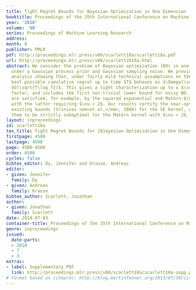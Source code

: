 ```yaml
---
title: Tight Regret Bounds for Bayesian Optimization in One Dimension
booktitle: Proceedings of the 35th International Conference on Machine Learning
year: '2018'
volume: '80'
series: Proceedings of Machine Learning Research
address: 
month: 0
publisher: PMLR
pdf: http://proceedings.mlr.press/v80/scarlett18a/scarlett18a.pdf
url: http://proceedings.mlr.press/v80/scarlett2018a.html
abstract: We consider the problem of Bayesian optimization (BO) in one dimension,
  under a Gaussian process prior and Gaussian sampling noise. We provide a theoretical
  analysis showing that, under fairly mild technical assumptions on the kernel, the
  best possible cumulative regret up to time $T$ behaves as $\Omega(\sqrt{T})$ and
  $O(\sqrt{T\log T})$. This gives a tight characterization up to a $\sqrt{\log T}$
  factor, and includes the first non-trivial lower bound for noisy BO. Our assumptions
  are satisfied, for example, by the squared exponential and Matérn-$\nu$ kernels,
  with the latter requiring $\nu > 2$. Our results certify the near-optimality of
  existing bounds (Srinivas <em>et al.</em>, 2009) for the SE kernel, while proving
  them to be strictly suboptimal for the Matérn kernel with $\nu > 2$.
layout: inproceedings
id: scarlett18a
tex_title: Tight Regret Bounds for {B}ayesian Optimization in One Dimension
firstpage: 4500
lastpage: 4508
page: 4500-4508
order: 4500
cycles: false
bibtex_editor: Dy, Jennifer and Krause, Andreas
editor:
- given: Jennifer
  family: Dy
- given: Andreas
  family: Krause
bibtex_author: Scarlett, Jonathan
author:
- given: Jonathan
  family: Scarlett
date: 2018-07-03
container-title: Proceedings of the 35th International Conference on Machine Learning
genre: inproceedings
issued:
  date-parts:
  - 2018
  - 7
  - 3
extras:
- label: Supplementary PDF
  link: http://proceedings.mlr.press/v80/scarlett18a/scarlett18a-supp.pdf
# Format based on citeproc: http://blog.martinfenner.org/2013/07/30/citeproc-yaml-for-bibliographies/
---
```

